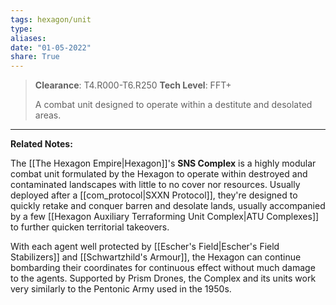 ```yaml
---
tags: hexagon/unit
type: 
aliases: 
date: "01-05-2022"
share: True
---
```

> **Clearance**: T4.R000-T6.R250
> **Tech Level**: FFT+
> 
> A combat unit designed to operate within a destitute and desolated areas.
---

**Related Notes:** 

The [[The Hexagon Empire|Hexagon]]'s **SNS Complex** is a highly modular combat unit formulated by the Hexagon to operate within destroyed and contaminated landscapes with little to no cover nor resources. Usually deployed after a [[com_protocol|SXXN Protocol]], they're designed to quickly retake and conquer barren and desolate lands, usually accompanied by a few [[Hexagon Auxiliary Terraforming Unit Complex|ATU Complexes]] to further quicken territorial takeovers.

With each agent well protected by [[Escher's Field|Escher's Field Stabilizers]] and [[Schwartzhild's Armour]], the Hexagon can continue bombarding their coordinates for continuous effect without much damage to the agents. Supported by Prism Drones, the Complex and its units work very similarly to the Pentonic Army used in the 1950s.